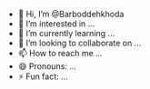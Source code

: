 - 👋 Hi, I’m @Barboddehkhoda
- 👀 I’m interested in ...
- 🌱 I’m currently learning ...
- 💞️ I’m looking to collaborate on ...
- 📫 How to reach me ...
- 😄 Pronouns: ...
- ⚡ Fun fact: ...

<!---
Barboddehkhoda/Barboddehkhoda is a ✨ special ✨ repository because its `README.md` (this file) appears on your GitHub profile.
You can click the Preview link to take a look at your changes.
--->
